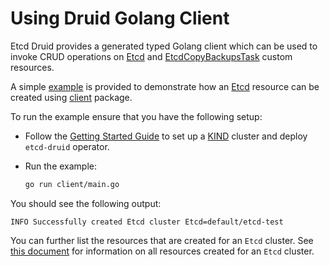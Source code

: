 # Using Druid Golang Client

Etcd Druid provides a generated typed Golang client which can be used to invoke CRUD operations on [Etcd](https://github.com/gardener/etcd-druid/blob/master/api/core/v1alpha1/etcd.go#L56) and [EtcdCopyBackupsTask](https://github.com/gardener/etcd-druid/blob/master/api/core/v1alpha1/etcdcopybackupstask.go#L20) custom resources.

A simple [example](https://github.com/gardener/etcd-druid/blob/master/examples/client) is provided to demonstrate how an [Etcd](https://github.com/gardener/etcd-druid/blob/master/api/core/v1alpha1/etcd.go#L56) resource can be created using [client]([Etcd](https://github.com/gardener/etcd-druid/blob/master/client)) package.

To run the example ensure that you have the following setup:

* Follow the [Getting Started Guide](../deployment/getting-started-locally/getting-started-locally.md) to set up a [KIND](https://kind.sigs.k8s.io/) cluster and deploy `etcd-druid` operator.
* Run the example:

  ```bash
  go run client/main.go
  ```

You should see the following output:

```term
INFO Successfully created Etcd cluster Etcd=default/etcd-test
```

You can further list the resources that are created for an `Etcd` cluster.
See [this document](../concepts/etcd-cluster-components.md) for information on all resources created for an `Etcd` cluster.

